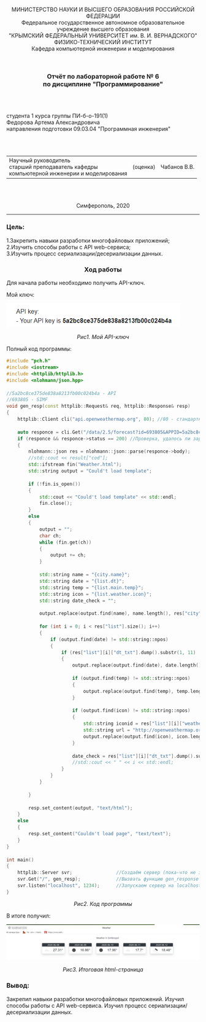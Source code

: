 <p align="center">МИНИСТЕРСТВО НАУКИ  И ВЫСШЕГО ОБРАЗОВАНИЯ РОССИЙСКОЙ ФЕДЕРАЦИИ<br>
Федеральное государственное автономное образовательное учреждение высшего образования<br>
"КРЫМСКИЙ ФЕДЕРАЛЬНЫЙ УНИВЕРСИТЕТ им. В. И. ВЕРНАДСКОГО"<br>
ФИЗИКО-ТЕХНИЧЕСКИЙ ИНСТИТУТ<br>
Кафедра компьютерной инженерии и моделирования</p>
<br>
<h3 align="center">Отчёт по лабораторной работе № 6<br> по дисциплине "Программирование"</h3>
<br><br>
<p>студента 1 курса группы ПИ-б-о-191(1)<br>
Федорова Артема Александровича<br>
направления подготовки 09.03.04 "Программная инженерия"</p>
<br><br>
<table>
<tr><td>Научный руководитель<br> старший преподаватель кафедры<br> компьютерной инженерии и моделирования</td>
<td>(оценка)</td>
<td>Чабанов В.В.</td>
</tr>
</table>
<br><br>
<p align="center">Симферополь, 2020</p>
<hr>

<h3>Цель:</h3>
<p>1.Закрепить навыки разработки многофайловыx приложений;<br>
2.Изучить способы работы с API web-сервиса;<br>
3.Изучить процесс сериализации/десериализации данных.</p>

<h3 align="center">Ход работы</h3>
<p>Для начала работы необходимо получить API-ключ.</p>
<p>Мой ключ:</p>
<img src="Screenshots/Screenshot_1.png">
<p align="center"><i>Рис1. Мой API-ключ</i></p>
<p>Полный код программы:</p>

```c++
#include "pch.h"
#include <iostream>
#include <httplib/httplib.h>
#include <nlohmann/json.hpp>

//5a2bc8ce375de838a8213fb00c024b4a - API
//693805 - SIMF
void gen_resp(const httplib::Request& req, httplib::Response& resp)
{
	httplib::Client cli("api.openweathermap.org", 80); //80 - стандартный порт для http-страниц 

	auto responce = cli.Get("/data/2.5/forecast?id=693805&APPID=5a2bc8ce375de838a8213fb00c024b4a&units=metric");
	if (responce && responce->status == 200) //Проверка, удалось ли заргузить страницу
	{
		nlohmann::json res = nlohmann::json::parse(responce->body);
		//std::cout << result["cod"];
		std::ifstream fin("Weather.html");
		std::string output = "Could't load template";

		if (!fin.is_open()) 
		{
			std::cout << "Could't load template" << std::endl;
			fin.close();
		}
		else 
		{
			output = "";
			char ch;
			while (fin.get(ch)) 
			{
				output += ch;
			}

			std::string name = "{city.name}";
			std::string date = "{list.dt}";
			std::string temp = "{list.main.temp}";
			std::string icon = "{list.weather.icon}";
			std::string date_check = "";

			output.replace(output.find(name), name.length(), res["city"]["name"]);

			for (int i = 0; i < res["list"].size(); i++)
			{
				if (output.find(date) != std::string::npos)
				{
					if (res["list"][i]["dt_txt"].dump().substr(1, 11) != date_check) 
					{
						output.replace(output.find(date), date.length(), res["list"][i]["dt_txt"].dump().substr(1, 11));

						if (output.find(temp) != std::string::npos) 
						{
							output.replace(output.find(temp), temp.length() + 1, res["list"][i]["main"]["temp"].dump());
						}

						if (output.find(icon) != std::string::npos) 
						{
							std::string iconid = res["list"][i]["weather"][0]["icon"].dump();
							std::string url = "http://openweathermap.org/img/wn/" + (iconid.substr(1, iconid.size() - 2) + ".png");
							output.replace(output.find(icon), icon.length(), url);
						}

						date_check = res["list"][i]["dt_txt"].dump().substr(1, 11);
						//std::cout << " " << i << std::endl;
					}
				}
			}

		}

		resp.set_content(output, "text/html");
	}
	else 
	{
		resp.set_content("Couldn't load page", "text/text");
	}
}

int main()
{
	httplib::Server svr;				//Создаём сервер (пока-что не запущен)
	svr.Get("/", gen_resp);				//Вызвать функцию gen_response если кто-то обратиться к корню "сайта"
	svr.listen("localhost", 1234);      //Запускаем сервер на localhost и порту 1234
}

```
<p align="center"><i>Рис2. Код программы</i></p>
<p>В итоге получил:</p>
<img src="Screenshots/Screenshot_2.png">
<p align="center"><i>Рис3. Итоговая html-страница</i></p>
<h3>Вывод:</h3>
<p>Закрепил навыки разработки многофайловыx приложений. Изучил способы работы с API web-сервиса. Изучил процесс сериализации/десериализации данных.</p>
